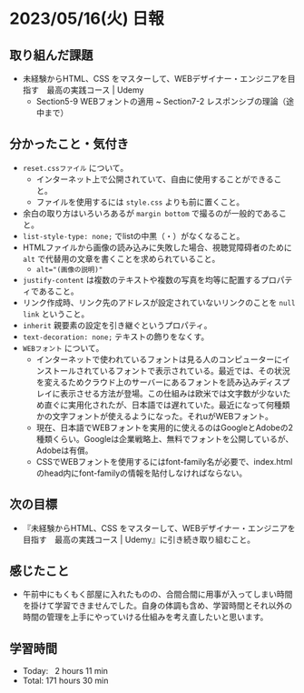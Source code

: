 # 2023/05/16(火) 日報
## 取り組んだ課題
- 未経験からHTML、CSS をマスターして、WEBデザイナー・エンジニアを目指す　最高の実践コース | Udemy
  - Section5-9 WEBフォントの適用 ~ Section7-2 レスポンシブの理論（途中まで） 

## 分かったこと・気付き
- `reset.cssファイル` について。
  - インターネット上で公開されていて、自由に使用することができること。
  - ファイルを使用するには `style.css` よりも前に置くこと。
- 余白の取り方はいろいろあるが `margin bottom` で撮るのが一般的であること。
- `list-style-type: none;` でlistの中黒（・）がなくなること。
- HTMLファイルから画像の読み込みに失敗した場合、視聴覚障碍者のために `alt` で代替用の文章を書くことを求められていること。
  - `alt="(画像の説明)"`
- `justify-content` は複数のテキストや複数の写真を均等に配置するプロパティであること。
- リンク作成時、リンク先のアドレスが設定されていないリンクのことを `null link` ということ。
- `inherit` 親要素の設定を引き継ぐというプロパティ。
- `text-decoration: none;` テキストの飾りをなくす。
- `WEBフォント` について。
  - インターネットで使われているフォントは見る人のコンピューターにインストールされているフォントで表示されている。最近では、その状況を変えるためクラウド上のサーバーにあるフォントを読み込みディスプレイに表示させる方法が登場。この仕組みは欧米では文字数が少ないため直ぐに実用化されたが、日本語では遅れていた。最近になって何種類かの文字フォントが使えるようになった。それuがWEBフォント。
  - 現在、日本語でWEBフォントを実用的に使えるのはGoogleとAdobeの2種類くらい。Googleは企業戦略上、無料でフォントを公開しているが、Adobeは有償。
  - CSSでWEBフォントを使用するにはfont-family名が必要で、index.htmlのhead内にfont-familyの情報を貼付しなければならない。

## 次の目標
- 『未経験からHTML、CSS をマスターして、WEBデザイナー・エンジニアを目指す　最高の実践コース | Udemy』に引き続き取り組むこと。

## 感じたこと
- 午前中にもくもく部屋に入れたものの、合間合間に用事が入ってしまい時間を掛けて学習できませんでした。自身の体調も含め、学習時間とそれ以外の時間の管理を上手にやっていける仕組みを考え直したいと思います。

## 学習時間
- Today:&nbsp;&nbsp; 2 hours 11 min
- Total: 171 hours 30 min

